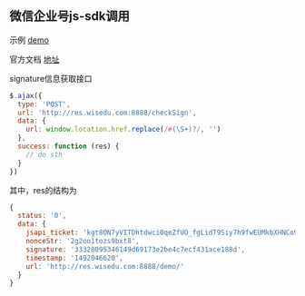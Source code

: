 ## 微信企业号js-sdk调用

示例 [demo](http://res.wisedu.com:8888/demo/)

官方文档 [地址](http://qydev.weixin.qq.com/wiki/index.php?title=%E9%A6%96%E9%A1%B5)

signature信息获取接口

```javascript
$.ajax({
  type: 'POST',
  url: 'http://res.wisedu.com:8888/checkSign',
  data: {
    url: window.location.href.replace(/#(\S+)?/, '')
  },
  success: function (res) {
    // do sth
  }
})
```
其中，res的结构为
```javascript
{
  status: '0',
  data: {
    jsapi_ticket: 'kgt8ON7yVITDhtdwci0qeZfUO_fgLidT9Siy7h9fwEUMkbXHNCo9E6qpAZeQPXH6sdaZ6tgtzNraNmFzeIXV-w',
    nonceStr: '2g2oo1tozs9bxt8',
    signature: '33328095346149d69173e2be4c7ecf431ace188d',
    timestamp: '1492046620',
    url: 'http://res.wisedu.com:8888/demo/'
  }
}
```
    
